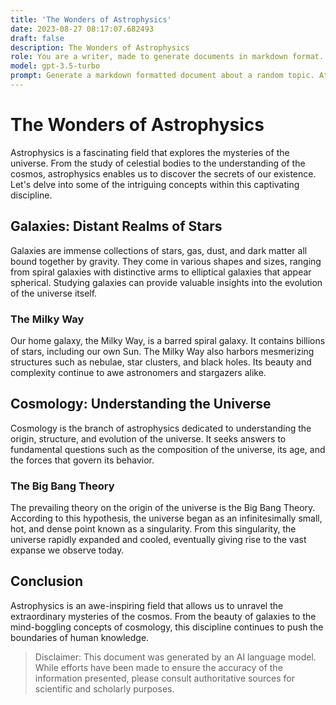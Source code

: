```yaml
---
title: 'The Wonders of Astrophysics'
date: 2023-08-27 08:17:07.682493
draft: false
description: The Wonders of Astrophysics
role: You are a writer, made to generate documents in markdown format. It is very important that all of the documents you generate are in valid markdown format.
model: gpt-3.5-turbo
prompt: Generate a markdown formatted document about a random topic. At the bottom, include a disclaimer explaining that the document was generated by you. The first line of the document should be the title. Make sure that the entire document is in proper markdown format, using a mix of various tags to make the document visually appealing.
---
```


# The Wonders of Astrophysics

Astrophysics is a fascinating field that explores the mysteries of the universe. From the study of celestial bodies to the understanding of the cosmos, astrophysics enables us to discover the secrets of our existence. Let's delve into some of the intriguing concepts within this captivating discipline.

## Galaxies: Distant Realms of Stars

Galaxies are immense collections of stars, gas, dust, and dark matter all bound together by gravity. They come in various shapes and sizes, ranging from spiral galaxies with distinctive arms to elliptical galaxies that appear spherical. Studying galaxies can provide valuable insights into the evolution of the universe itself.

### The Milky Way

Our home galaxy, the Milky Way, is a barred spiral galaxy. It contains billions of stars, including our own Sun. The Milky Way also harbors mesmerizing structures such as nebulae, star clusters, and black holes. Its beauty and complexity continue to awe astronomers and stargazers alike.

## Cosmology: Understanding the Universe

Cosmology is the branch of astrophysics dedicated to understanding the origin, structure, and evolution of the universe. It seeks answers to fundamental questions such as the composition of the universe, its age, and the forces that govern its behavior.

### The Big Bang Theory

The prevailing theory on the origin of the universe is the Big Bang Theory. According to this hypothesis, the universe began as an infinitesimally small, hot, and dense point known as a singularity. From this singularity, the universe rapidly expanded and cooled, eventually giving rise to the vast expanse we observe today.

## Conclusion

Astrophysics is an awe-inspiring field that allows us to unravel the extraordinary mysteries of the cosmos. From the beauty of galaxies to the mind-boggling concepts of cosmology, this discipline continues to push the boundaries of human knowledge.

> Disclaimer: This document was generated by an AI language model. While efforts have been made to ensure the accuracy of the information presented, please consult authoritative sources for scientific and scholarly purposes.
